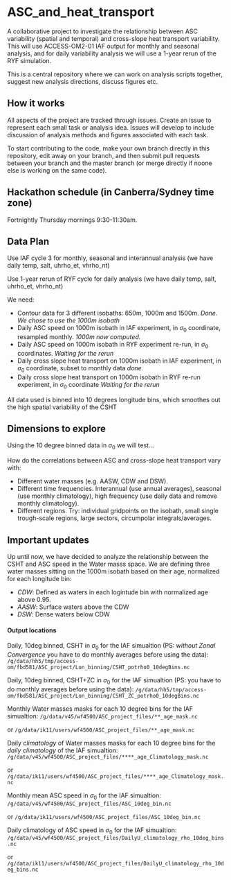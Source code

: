 # ASC_and_heat_transport

A collaborative project to investigate the relationship between ASC variability (spatial and temporal) and cross-slope heat transport variability. This will use ACCESS-OM2-01 IAF output for monthly and seasonal analysis, and for daily variability analysis we will use a 1-year rerun of the RYF simulation.

This is a central repository where we can work on analysis scripts together, suggest new analysis directions, discuss figures etc.

## How it works
All aspects of the project are tracked through issues. Create an issue to represent each small task or analysis idea. Issues will develop to include discussion of analysis methods and figures associated with each task.

To start contributing to the code, make your own branch directly in this repository, edit away on your branch, and then submit pull requests between your branch and the master branch (or merge directly if noone else is working on the same code).

## Hackathon schedule (in Canberra/Sydney time zone)

Fortnightly Thursday mornings 9:30-11:30am.

## Data Plan

Use IAF cycle 3 for monthly, seasonal and interannual analysis (we have daily temp, salt, uhrho_et, vhrho_nt)


Use 1-year rerun of RYF cycle for daily analysis (we have daily temp, salt, uhrho_et, vhrho_nt)

We need:
* Contour data for 3 different isobaths: 650m, 1000m and 1500m. _Done. We chose to use the 1000m isobath_
* Daily ASC speed on 1000m isobath in IAF experiment, in $\sigma_0$ coordinate, resampled monthly. _1000m now computed._
* Daily ASC speed on 1000m isobath in RYF experiment re-run, in $\sigma_0$ coordinates. _Waiting for the rerun_
* Daily cross slope heat transport on 1000m isobath in IAF experiment, in $\sigma_0$ coordinate, subset to monthly data _done_
* Daily cross slope heat transport on 1000m isobath in RYF re-run experiment, in $\sigma_0$ coordinate _Waiting for the rerun_

All data used is binned into 10 degrees longitude bins, which smoothes out the high spatial variability of the CSHT

## Dimensions to explore

Using the 10 degree binned data in $\sigma_0$ we will test...

How do the correlations between ASC and cross-slope heat transport vary with:
* Different water masses (e.g. AASW, CDW and DSW).
* Different time frequencies. Interannual (use annual averages), seasonal (use monthly climatology), high frequency (use daily data and remove monthly climatology).
* Different regions. Try: individual gridpoints on the isobath, small single trough-scale regions, large sectors, circumpolar integrals/averages.


## Important updates
Up until now, we have decided to analyze the relationship between the CSHT and ASC speed in the Water masss space. We are defining three water masses sitting on the 1000m isobath based on their age, normalized for each longitude bin:
* _CDW_: Defined as waters in each logintude bin with normalized age above 0.95.
* _AASW_: Surface waters above the CDW
* _DSW_: Dense waters below CDW

#### Output locations

Daily, 10deg binned,  CSHT in $\sigma_0$ for the IAF simualtion (PS: _without Zonal Convergence_ you have to do monthly averages before using the data):
`/g/data/hh5/tmp/access-om/fbd581/ASC_project/Lon_binning/CSHT_potrho0_10degBins.nc` 

Daily, 10deg binned, CSHT+ZC in $\sigma_0$ for the IAF simualtion (PS: you have to do monthly averages before using the data):
`/g/data/hh5/tmp/access-om/fbd581/ASC_project/Lon_binning/CSHT_ZC_potrho0_10degBins.nc` 

Monthly Water masses masks for each 10 degree bins for the IAF simualtion:
`/g/data/v45/wf4500/ASC_project_files/**_age_mask.nc`

or
`/g/data/ik11/users/wf4500/ASC_project_files/**_age_mask.nc`

Daily _climatology_ of Water masses masks for each 10 degree bins for the _daily climatology_ of the IAF simualtion:
`/g/data/v45/wf4500/ASC_project_files/****_age_Climatology_mask.nc`

or
`/g/data/ik11/users/wf4500/ASC_project_files/****_age_Climatology_mask.nc`

Monthly mean ASC speed  in $\sigma_0$ for the IAF simualtion:
`/g/data/v45/wf4500/ASC_project_files/ASC_10deg_bin.nc`

or
`/g/data/ik11/users/wf4500/ASC_project_files/ASC_10deg_bin.nc`

Daily climatology of ASC speed in $\sigma_0$ for the IAF simualtion:
`/g/data/v45/wf4500/ASC_project_files/DailyU_climatology_rho_10deg_bins.nc`

or
`/g/data/ik11/users/wf4500/ASC_project_files/DailyU_climatology_rho_10deg_bins.nc`
